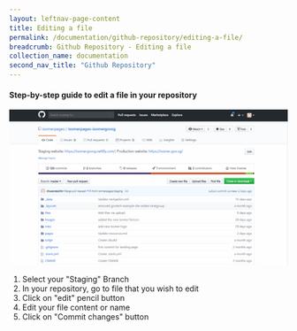 ```yaml
---
layout: leftnav-page-content
title: Editing a file
permalink: /documentation/github-repository/editing-a-file/
breadcrumb: Github Repository - Editing a file
collection_name: documentation
second_nav_title: "Github Repository"
---
```

#### **Step-by-step guide to edit a file in your repository**
![Editing a file in your repository](/images/resources/editing-file-to-your-repository.gif)

1. Select your "Staging" Branch
2. In your repository, go to file that you wish to edit
3. Click on "edit" pencil button
4. Edit your file content or name
5. Click on "Commit changes" button
